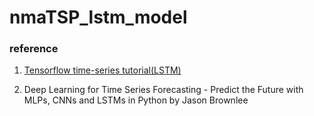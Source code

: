 # nmaTSP_lstm_model


### reference

1. [Tensorflow time-series tutorial(LSTM)](https://www.tensorflow.org/tutorials/structured_data/time_series)

2. Deep Learning for Time Series Forecasting - Predict the Future with MLPs, CNNs and LSTMs in Python by Jason Brownlee
